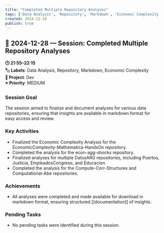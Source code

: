 ```yaml
---
title: "Completed Multiple Repository Analyses"
tags: ['Data Analysis', 'Repository', 'Markdown', 'Economic Complexity']
created: 2024-12-28
publish: true
---
```


## 📅 2024-12-28 — Session: Completed Multiple Repository Analyses

**🕒 21:55–22:15**  
**🏷️ Labels**: Data Analysis, Repository, Markdown, Economic Complexity  
**📂 Project**: Dev  
**⭐ Priority**: MEDIUM  


### Session Goal
The session aimed to finalize and document analyses for various data repositories, ensuring that insights are available in markdown format for easy access and review.

### Key Activities
- Finalized the Economic Complexity Analysis for the EconomicComplexity-Mathematica-HandsOn repository.
- Completed the analysis for the econ-agg-shocks repository.
- Finalized analyses for multiple DatosARG repositories, including Puertos, Justicia, EmpleadosCongreso, and Educacion.
- Completed the analysis for the Compute-Corr-Structures and Computational-Abe repositories.

### Achievements
- All analyses were completed and made available for download in markdown format, ensuring structured [[documentation]] of insights.

### Pending Tasks
- No pending tasks were identified during this session.
